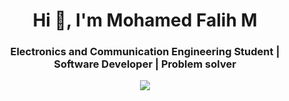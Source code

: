 <h1 align="center">Hi 👋, I'm Mohamed Falih M</h1>
<h3 align="center">Electronics and Communication Engineering Student | Software Developer | Problem solver</h3>
<p align="center">
  <img src="https://readme-typing-svg.herokuapp.com?font=Fira+Code&size=24&pause=1000&color=00C2FF&center=true&vCenter=true&width=435&lines=Aspiring+Software+development;Frontend+Web+Developer;Leetcode+Problem+Solver;+%26+Learner" />
</p>
